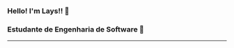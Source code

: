 

### Hello! I'm Lays!! &#128075;

### Estudante de Engenharia de Software  &#128075;




<hr>







